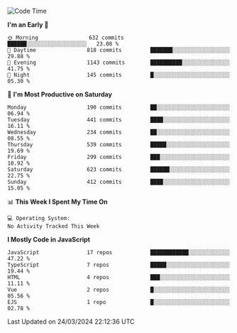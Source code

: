 <!--START_SECTION:waka-->
![Code Time](http://img.shields.io/badge/Code%20Time-3%2C180%20hrs%2054%20mins-blue)

**I'm an Early 🐤** 

```text
🌞 Morning                632 commits         ██████░░░░░░░░░░░░░░░░░░░   23.08 % 
🌆 Daytime                818 commits         ███████░░░░░░░░░░░░░░░░░░   29.88 % 
🌃 Evening                1143 commits        ██████████░░░░░░░░░░░░░░░   41.75 % 
🌙 Night                  145 commits         █░░░░░░░░░░░░░░░░░░░░░░░░   05.30 % 
```
📅 **I'm Most Productive on Saturday** 

```text
Monday                   190 commits         ██░░░░░░░░░░░░░░░░░░░░░░░   06.94 % 
Tuesday                  441 commits         ████░░░░░░░░░░░░░░░░░░░░░   16.11 % 
Wednesday                234 commits         ██░░░░░░░░░░░░░░░░░░░░░░░   08.55 % 
Thursday                 539 commits         █████░░░░░░░░░░░░░░░░░░░░   19.69 % 
Friday                   299 commits         ███░░░░░░░░░░░░░░░░░░░░░░   10.92 % 
Saturday                 623 commits         ██████░░░░░░░░░░░░░░░░░░░   22.75 % 
Sunday                   412 commits         ████░░░░░░░░░░░░░░░░░░░░░   15.05 % 
```


📊 **This Week I Spent My Time On** 

```text
💻 Operating System: 
No Activity Tracked This Week
```

**I Mostly Code in JavaScript** 

```text
JavaScript               17 repos            ████████████░░░░░░░░░░░░░   47.22 % 
TypeScript               7 repos             █████░░░░░░░░░░░░░░░░░░░░   19.44 % 
HTML                     4 repos             ███░░░░░░░░░░░░░░░░░░░░░░   11.11 % 
Vue                      2 repos             █░░░░░░░░░░░░░░░░░░░░░░░░   05.56 % 
EJS                      1 repo              █░░░░░░░░░░░░░░░░░░░░░░░░   02.78 % 
```




 Last Updated on 24/03/2024 22:12:36 UTC
<!--END_SECTION:waka-->

<!--
**likaiqiang/likaiqiang** is a ✨ _special_ ✨ repository because its `README.md` (this file) appears on your GitHub profile.

Here are some ideas to get you started:

- 🔭 I’m currently working on ...
- 🌱 I’m currently learning ...
- 👯 I’m looking to collaborate on ...
- 🤔 I’m looking for help with ...
- 💬 Ask me about ...
- 📫 How to reach me: ...
- 😄 Pronouns: ...
- ⚡ Fun fact: ...
-->
